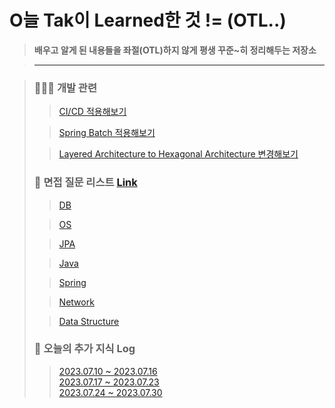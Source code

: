 # O늘 Tak이 Learned한 것 != (OTL..)

> **배우고 알게 된 내용들을 좌절(OTL)하지 않게 평생 꾸준~히 정리해두는 저장소**

> ---

> ### 🧑🏼‍💻 개발 관련
> > [CI/CD 적용해보기]()
>
> > [Spring Batch 적용해보기](https://github.com/DevKTak/OTL/blob/main/development/SpringBatch.md)
>
> > [Layered Architecture to Hexagonal Architecture 변경해보기](https://github.com/DevKTak/OTL/blob/main/development/LayeredToHexagonal.md)
>
> ### 🤔 면접 질문 리스트 [Link](https://github.com/DevKTak/OTL/blob/main/interview)
>> [DB](https://github.com/DevKTak/OTL/blob/main/interview/DB.md)
>
>> [OS](https://github.com/DevKTak/OTL/blob/main/interview/OS.md)
>
>> [JPA](https://github.com/DevKTak/OTL/blob/main/interview/JPA.md)
>
>> [Java](https://github.com/DevKTak/OTL/blob/main/interview/Java.md)
>
>> [Spring](https://github.com/DevKTak/OTL/blob/main/interview/Spring.md)
>
>> [Network](https://github.com/DevKTak/OTL/blob/main/interview/Network.md)
>
>> [Data Structure](https://github.com/DevKTak/OTL/blob/main/interview/DataStructure.md)
>
> ### 📝 오늘의 추가 지식 Log
>> [2023.07.10 ~ 2023.07.16]()   
>> [2023.07.17 ~ 2023.07.23]()   
>> [2023.07.24 ~ 2023.07.30]()
